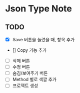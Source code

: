 # Json Type Note

## TODO

- [x] Save 버튼을 눌렀을 때, 항목 추가
- [] Copy 기능 추가
- [ ] 삭제 버튼
- [ ] 수정 버튼
- [ ] 숨김/보여주기 버튼
- [ ] Method 별로 색깔 추가
- [ ] 프로젝트 생성

